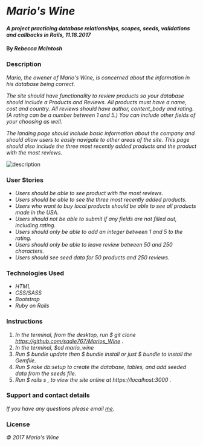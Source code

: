 # _Mario's Wine_

#### _A project practicing database relationships, scopes, seeds, validations and callbacks in Rails, 11.18.2017_

#### By _Rebecca McIntosh_

### Description

_Mario, the owener of Mario's Wine, is concerned about the information in his database being correct._

_The site should have functionality to review products so your database should include a Products and Reviews. All products must have a name, cost and country. All reviews should have author, content_body and rating. (A rating can be a number between 1 and 5.) You can include other fields of your choosing as well._

_The landing page should include basic information about the company and should allow users to easily navigate to other areas of the site. This page should also include the three most recently added products and the product with the most reviews._

![description](image.file)

### User Stories

* _Users should be able to see product with the most reviews._
* _Users should be able to see the three most recently added products._
* _Users who want to buy local products should be able to see all products made in the USA._
* _Users should not be able to submit if any fields are not filled out, including rating._
* _Users should only be able to add an integer between 1 and 5 to the rating._
* _Users should only be able to leave review between 50 and 250 characters._
* _Users should see seed data for 50 products and 250 reviews._

### Technologies Used

* _HTML_
* _CSS/SASS_
* _Bootstrap_
* _Ruby on Rails_


### Instructions
1. _In the terminal, from the desktop, run $ git clone https://github.com/sadie767/Marios_Wine ._
2. _In the terminal, $cd mario_wine_
3. _Run $ bundle update then $ bundle install or just $ bundle to install the Gemfile._
4. _Run $ rake db:setup to create the database, tables, and add seeded data from the seeds file._
5. _Run $ rails s , to view the site online at https://localhost:3000 ._


### Support and contact details

_If you have any questions please email [me](biffbangpow767@yahoo.com)._

### License

_© 2017 Mario's Wine_
